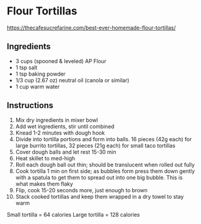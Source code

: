 # Flour Tortillas

https://thecafesucrefarine.com/best-ever-homemade-flour-tortillas/

## Ingredients
* 3 cups (spooned & leveled) AP Flour
* 1 tsp salt
* 1 tsp baking powder
* 1/3 cup (2.67 oz) neutral oil (canola or similar)
* 1 cup warm water

## Instructions
1. Mix dry ingredients in mixer bowl
2. Add wet ingredients, stir until combined
3. Knead 1-2 minutes with dough hook
4. Divide into tortilla portions and form into balls. 16 pieces (42g each) for large burrito tortillas, 32 pieces (21g each) for small taco tortillas
5. Cover dough balls and let rest 15-30 min
6. Heat skillet to med-high
7. Roll each dough ball out thin; should be translucent when rolled out fully
8. Cook tortilla 1 min on first side; as bubbles form press them down gently with a spatula to get them to spread out into one big bubble. This is what makes them flaky
9. Flip, cook 15-20 seconds more, just enough to brown
10. Stack cooked tortillas and keep them wrapped in a dry towel to stay warm

Small tortilla = 64 calories
Large tortilla = 128 calories
